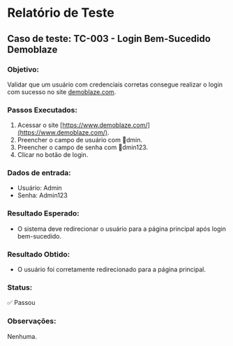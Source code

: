 # Relatório de Teste

## Caso de teste: TC-003 - Login Bem-Sucedido Demoblaze

### Objetivo:
Validar que um usuário com credenciais corretas consegue realizar o login com sucesso no site [demoblaze.com](https://www.demoblaze.com/).

### Passos Executados:
1. Acessar o site [https://www.demoblaze.com/](https://www.demoblaze.com/).
2. Preencher o campo de usuário com dmin.
3. Preencher o campo de senha com dmin123.
4. Clicar no botão de login.

### Dados de entrada:
- Usuário: Admin
- Senha: Admin123

### Resultado Esperado:
- O sistema deve redirecionar o usuário para a página principal após login bem-sucedido.

### Resultado Obtido:
- O usuário foi corretamente redirecionado para a página principal.

### Status:
✅ Passou

### Observações:
Nenhuma.
